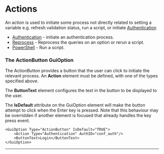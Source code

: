 # Actions

An action is used to initiate some process not directly related to setting a variable e.g. refresh validation status, run a script, or initiate [Authentication](/documentation/Authentication/README.md) 

* [Authentication](/documentation/Authentication/ActiveDirectoryAuthentication.md#the-actionbutton-guioption) - initiate an authentication process.
* [Reprocess](/documentation/features/Queries.md#reprocessing-queries) - Reprocess the queries on an option or rerun a script.
* [PowerShell](/documentation/features/Scripts.md#as-an-action) - Run a script.

### The ActionButton GuiOption
The ActionButton provides a button that the user can click to initiate the relevant process. An **Action** element must be defined, with one of the types specified above. 



The **ButtonText** element configures the text in the button to be displayed to the user.

The **IsDefault** attribute on the GuiOption element will make the button attempt to click when the Enter key is pressed. Note that this behaviour may be overridden if another element is focused that already handles the key press event.  

```
<GuiOption Type="ActionButton" IsDefault="TRUE">
    <Action Type="Authentication" AuthID="conf_auth"/>
    <ButtonText>Login</ButtonText>
</GuiOption>
```
---
